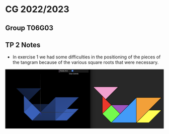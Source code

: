 # CG 2022/2023

## Group T06G03

## TP 2 Notes

- In exercise 1 we had some difficulties in the positioning of the pieces of the tangram because of the various square roots that were necessary.

![Screenshot 1](screenshots/cg-t06g03-tp2-1.png)
